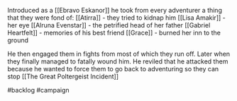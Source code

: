 Introduced as a [[Ebravo Eskanor]] he took from every adventurer a thing that they were fond of:
[[Atirra]] - they tried to kidnap him
[[Lisa Amakir]] - her eye
[[Alruna Evenstar]] - the petrified head of her father
[[Gabriel Heartfelt]] - memories of his best friend
[[Grace]] - burned her inn to the ground

He then engaged them in fights from most of which they run off. Later when they finally managed to fatally wound him. He reviled that he attacked them because he wanted to force them to go back to adventuring so they can stop [[The Great Poltergeist Incident]]

 #backlog  #campaign